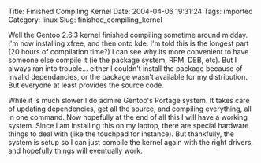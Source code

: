 Title: Finished Compiling Kernel
Date: 2004-04-06 19:31:24
Tags: imported
Category: linux
Slug: finished_compiling_kernel

Well the Gentoo 2.6.3 kernel finished compiling sometime around midday.  I'm now installing xfree, and then onto kde.  I'm told this is the longest part (20 hours of compilation time?)  I can see why its more convenient to have someone else compile it (ie the package system, RPM, DEB, etc).  But I always ran into trouble... either I couldn't install the package because of invalid dependancies, or the package wasn't available for my distribution.  But everyone at least provides the source code.

While it is much slower I do admire Gentoo's Portage system.  It takes care of updating dependencies, get all the source, and compiling everything, all in one command.  Now hopefully at the end of all this I will have a working system.  Since I am installing this on my laptop, there are special hardware things to deal with (like the touchpad for instance).  But thankfully, the system is setup so I can just compile the kernel again with the right drivers, and hopefully things will eventually work.
